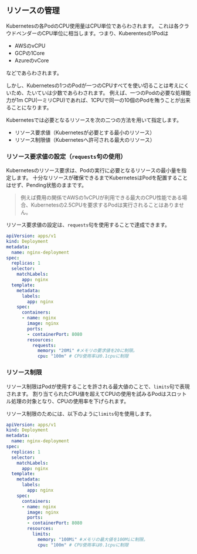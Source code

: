 




## リソースの管理

Kubernetesの各PodのCPU使用量はCPU単位であらわされます。
これは各クラウドベンダーのCPU単位に相当します。つまり、Kuberentesの1Podは

- AWSのvCPU
- GCPの1Core
- AzureのvCore

などであらわされます。

しかし、Kubernetesの1つのPodが一つのCPUすべてを使い切ることは考えにくいため、たいていは少数であらわされます。
例えば、一つのPodの必要な処理能力が1m CPU(一ミリCPU)であれば、1CPUで同一の10個のPodを賄うことが出来ることになります。


Kubernetesでは必要となるリソースを次の二つの方法を用いて指定します。

- リソース要求値（Kubernetesが必要とする最小のリソース）
- リソース制限値（Kubernetesへ許可される最大のリソース）


### リソース要求値の設定（`requests`句の使用）

Kubernetesのリソース要求は、Podの実行に必要となるリソースの最小量を指定します。
十分なリソースが確保できるまでKubernetesはPodを配置することはせず、Pending状態のままです。

> 例えば費用の関係でAWSの1vCPUが利用できる最大のCPU性能である場合、Kubernetesの2.5CPUを要求するPodは実行されることはありません。

リソース要求値の設定は、`requests`句を使用することで達成できます。

```yml
apiVersion: apps/v1
kind: Deployment
metadata:
  name: nginx-deployment
spec:
  replicas: 1
  selector:
    matchLabels:
      app: nginx
  template:
    metadata:
      labels:
        app: nginx
    spec:
      containers:
      - name: nginx
        image: nginx
        ports:
        - containerPort: 8080
        resources:
          requests:
            memory: "20Mi" #メモリの要求値を20に制限。
            cpu: "100m" # CPU使用率は0.1cpuに制限
```


### リソース制限

リソース制限はPodが使用することを許される最大値のことで、`limits`句で表現されます。
割り当てられたCPU値を超えてCPUの使用を試みるPodはスロットル処理の対象となり、CPUの使用率を下げられます。

リソース制限のためには、以下のように`limits`句を使用します。


```yml
apiVersion: apps/v1
kind: Deployment
metadata:
  name: nginx-deployment
spec:
  replicas: 1
  selector:
    matchLabels:
      app: nginx
  template:
    metadata:
      labels:
        app: nginx
    spec:
      containers:
      - name: nginx
        image: nginx
        ports:
        - containerPort: 8080
        resources:
          limits:
            memory: "100Mi" #メモリの最大値を100Miに制限。
            cpu: "100m" # CPU使用率は0.1cpuに制限
```



















